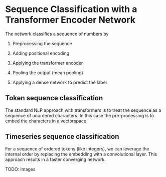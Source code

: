 # Sequence Classification with a Transformer Encoder Network

The network classifies a sequence of numbers by

1. Preprocessing the sequence

2. Adding positional encoding

3. Applying the transformer encoder

4. Pooling the output (mean pooling)

5. Applying a dense network to predict the label

## Token sequence classification

The standard NLP approach with transformers is to treat the sequence as a sequence of unordered characters. In this case the pre-processing is to embed the characters in a vectorspace.

## Timeseries sequence classification

For a sequence of ordered tokens (like integers), we can leverage the internal order by replacing the embedding with a convolutional layer. This approach results in a faster converging network.

TODO: Images